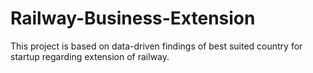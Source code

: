 # Railway-Business-Extension
This project is based on data-driven findings of best suited country for startup regarding extension of railway.
